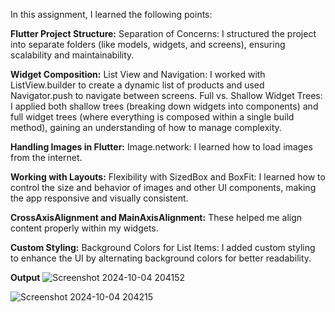 In this assignment, I learned the following points:

**Flutter Project Structure:**
Separation of Concerns: I structured the project into separate folders (like models, widgets, and screens), ensuring scalability and maintainability.

**Widget Composition:**
List View and Navigation: I worked with ListView.builder to create a dynamic list of products and used Navigator.push to navigate between screens.
Full vs. Shallow Widget Trees: I applied both shallow trees (breaking down widgets into components) and full widget trees (where everything is composed within a single build method), gaining an understanding of how to manage complexity.

**Handling Images in Flutter:**
Image.network: I learned how to load images from the internet.

**Working with Layouts:**
Flexibility with SizedBox and BoxFit: I learned how to control the size and behavior of images and other UI components, making the app responsive and visually consistent.

**CrossAxisAlignment and MainAxisAlignment:** 
These helped me align content properly within my widgets.

**Custom Styling:**
Background Colors for List Items: I added custom styling to enhance the UI by alternating background colors for better readability.

**Output**
![Screenshot 2024-10-04 204152](https://github.com/user-attachments/assets/e78fd768-a2ab-4dd1-ba90-c58adc31ebae)

![Screenshot 2024-10-04 204215](https://github.com/user-attachments/assets/1dff0a73-7fef-4db2-8448-1a8a4ac8e6f6)


